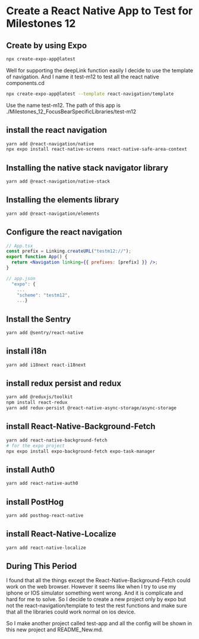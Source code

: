 # Create a React Native App to Test for Milestones 12

## Create by using Expo

```bash
npx create-expo-app@latest
```

Well for supporting the deepLink function easily I decide to use the template of
navigation. And I name it test-m12 to test all the react native components.cd

```bash
npx create-expo-app@latest --template react-navigation/template
```

Use the name test-m12. The path of this app is
./Milestones_12_FocusBearSpecificLibraries/test-m12

## install the react navigation

```bash
yarn add @react-navigation/native
npx expo install react-native-screens react-native-safe-area-context
```

## Installing the native stack navigator library

```bash
yarn add @react-navigation/native-stack
```

## Installing the elements library

```bash
yarn add @react-navigation/elements
```

## Configure the react navigation

```jsx
// App.tsx
const prefix = Linking.createURL("testm12://");
export function App() {
  return <Navigation linking={{ prefixes: [prefix] }} />;
}

// app.json
  "expo": {
    ...
    "scheme": "testm12",
    ...}
```

## Install the Sentry

```bash
yarn add @sentry/react-native
```

## install i18n

```bash
yarn add i18next react-i18next
```

## install redux persist and redux

```bash
yarn add @reduxjs/toolkit
npm install react-redux
yarn add redux-persist @react-native-async-storage/async-storage
```

## install React-Native-Background-Fetch

```bash
yarn add react-native-background-fetch
# for the expo project
npx expo install expo-background-fetch expo-task-manager
```

## install Auth0

```bash
yarn add react-native-auth0
```

## install PostHog

```bash
yarn add posthog-react-native
```

## install React-Native-Localize

```bash
yarn add react-native-localize
```

## During This Period

I found that all the things except the React-Native-Background-Fetch could work
on the web browser. However it seems like when I try to use my iphone or IOS
simulator something went wrong. And it is complicate and hard for me to solve.
So I decide to create a new project only by expo but not the
react-navigation/template to test the rest functions and make sure that all the
libraries could work normal on ios device.

So I make another project called test-app and all the config will be shown in
this new project and README_New.md.
